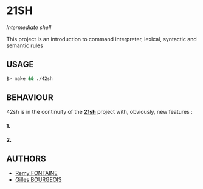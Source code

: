 # 21SH

*Intermediate shell*

This project is an introduction to command interpreter, lexical, syntactic and semantic rules

## USAGE

```sh
$> make && ./42sh
```

## BEHAVIOUR

42sh is in the continuity of the [**21sh**](https://github.com/gbourgeo/42projects/tree/master/21sh) project with,
obviously, new features :

#### 1.

#### 2.

## AUTHORS

- [Remy FONTAINE](https://github.com/remyft)
- [Gilles BOURGEOIS](https://github.com/gbourgeo)
